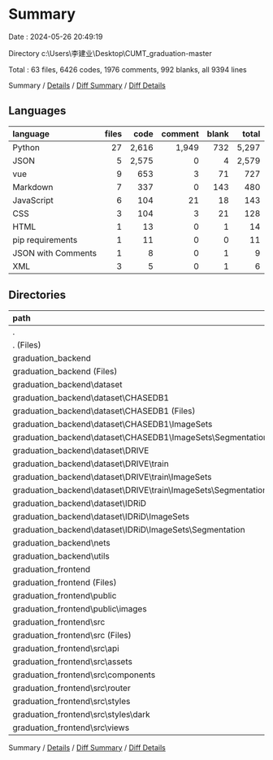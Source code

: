 # Summary

Date : 2024-05-26 20:49:19

Directory c:\\Users\\李建业\\Desktop\\CUMT_graduation-master

Total : 63 files,  6426 codes, 1976 comments, 992 blanks, all 9394 lines

Summary / [Details](details.md) / [Diff Summary](diff.md) / [Diff Details](diff-details.md)

## Languages
| language | files | code | comment | blank | total |
| :--- | ---: | ---: | ---: | ---: | ---: |
| Python | 27 | 2,616 | 1,949 | 732 | 5,297 |
| JSON | 5 | 2,575 | 0 | 4 | 2,579 |
| vue | 9 | 653 | 3 | 71 | 727 |
| Markdown | 7 | 337 | 0 | 143 | 480 |
| JavaScript | 6 | 104 | 21 | 18 | 143 |
| CSS | 3 | 104 | 3 | 21 | 128 |
| HTML | 1 | 13 | 0 | 1 | 14 |
| pip requirements | 1 | 11 | 0 | 0 | 11 |
| JSON with Comments | 1 | 8 | 0 | 1 | 9 |
| XML | 3 | 5 | 0 | 1 | 6 |

## Directories
| path | files | code | comment | blank | total |
| :--- | ---: | ---: | ---: | ---: | ---: |
| . | 63 | 6,426 | 1,976 | 992 | 9,394 |
| . (Files) | 3 | 104 | 0 | 47 | 151 |
| graduation_backend | 33 | 2,860 | 1,949 | 816 | 5,625 |
| graduation_backend (Files) | 14 | 1,565 | 1,160 | 362 | 3,087 |
| graduation_backend\\dataset | 4 | 12 | 2 | 8 | 22 |
| graduation_backend\\dataset\\CHASEDB1 | 2 | 10 | 2 | 4 | 16 |
| graduation_backend\\dataset\\CHASEDB1 (Files) | 1 | 9 | 2 | 2 | 13 |
| graduation_backend\\dataset\\CHASEDB1\\ImageSets | 1 | 1 | 0 | 2 | 3 |
| graduation_backend\\dataset\\CHASEDB1\\ImageSets\\Segmentation | 1 | 1 | 0 | 2 | 3 |
| graduation_backend\\dataset\\DRIVE | 1 | 1 | 0 | 2 | 3 |
| graduation_backend\\dataset\\DRIVE\\train | 1 | 1 | 0 | 2 | 3 |
| graduation_backend\\dataset\\DRIVE\\train\\ImageSets | 1 | 1 | 0 | 2 | 3 |
| graduation_backend\\dataset\\DRIVE\\train\\ImageSets\\Segmentation | 1 | 1 | 0 | 2 | 3 |
| graduation_backend\\dataset\\IDRiD | 1 | 1 | 0 | 2 | 3 |
| graduation_backend\\dataset\\IDRiD\\ImageSets | 1 | 1 | 0 | 2 | 3 |
| graduation_backend\\dataset\\IDRiD\\ImageSets\\Segmentation | 1 | 1 | 0 | 2 | 3 |
| graduation_backend\\nets | 7 | 476 | 91 | 141 | 708 |
| graduation_backend\\utils | 8 | 807 | 696 | 305 | 1,808 |
| graduation_frontend | 27 | 3,462 | 27 | 129 | 3,618 |
| graduation_frontend (Files) | 8 | 2,621 | 2 | 23 | 2,646 |
| graduation_frontend\\public | 1 | 3 | 0 | 0 | 3 |
| graduation_frontend\\public\\images | 1 | 3 | 0 | 0 | 3 |
| graduation_frontend\\src | 18 | 838 | 25 | 106 | 969 |
| graduation_frontend\\src (Files) | 2 | 39 | 1 | 6 | 46 |
| graduation_frontend\\src\\api | 2 | 22 | 3 | 3 | 28 |
| graduation_frontend\\src\\assets | 4 | 103 | 2 | 21 | 126 |
| graduation_frontend\\src\\components | 1 | 55 | 0 | 5 | 60 |
| graduation_frontend\\src\\router | 1 | 43 | 15 | 6 | 64 |
| graduation_frontend\\src\\styles | 1 | 3 | 1 | 1 | 5 |
| graduation_frontend\\src\\styles\\dark | 1 | 3 | 1 | 1 | 5 |
| graduation_frontend\\src\\views | 7 | 573 | 3 | 64 | 640 |

Summary / [Details](details.md) / [Diff Summary](diff.md) / [Diff Details](diff-details.md)